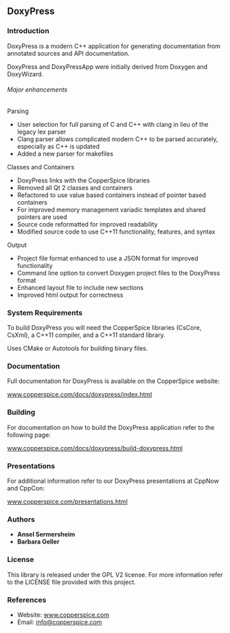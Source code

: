 ## DoxyPress

### Introduction

DoxyPress is a modern C++ application for generating documentation from annotated sources
and API documentation.

DoxyPress and DoxyPressApp were initially derived from Doxygen and DoxyWizard.

###### Major enhancements

Parsing

* User selection for full parsing of C and C++ with clang in lieu of the legacy lex parser
* Clang parser allows complicated modern C++ to be parsed accurately, especially as C++ is updated
* Added a new parser for makefiles

Classes and Containers

* DoxyPress links with the CopperSpice libraries
* Removed all Qt 2 classes and containers
* Refactored to use value based containers instead of pointer based containers
* For improved memory management variadic templates and shared pointers are used
* Source code reformatted for improved readability
* Modified source code to use C++11 functionality, features, and syntax

Output

* Project file format enhanced to use a JSON format for improved functionality
* Command line option to convert Doxygen project files to the DoxyPress format
* Enhanced layout file to include new sections
* Improved html output for correctness

### System Requirements

To build DoxyPress you will need the CopperSpice libraries (CsCore, CsXml), a C++11 compiler,
and a C++11 standard library.

Uses CMake or Autotools for building binary files.


### Documentation

Full documentation for DoxyPress is available on the CopperSpice website:

www.copperspice.com/docs/doxypress/index.html


### Building

For documentation on how to build the DoxyPress application refer to the following page:

www.copperspice.com/docs/doxypress/build-doxypress.html


### Presentations

For additional information refer to our DoxyPress presentations at CppNow and CppCon:

www.copperspice.com/presentations.html


### Authors

* **Ansel Sermersheim**
* **Barbara Geller**


### License

This library is released under the GPL V2 license. For more information refer to the
LICENSE file provided with this project.


### References

* Website: www.copperspice.com
* Email:   info@copperspice.com

